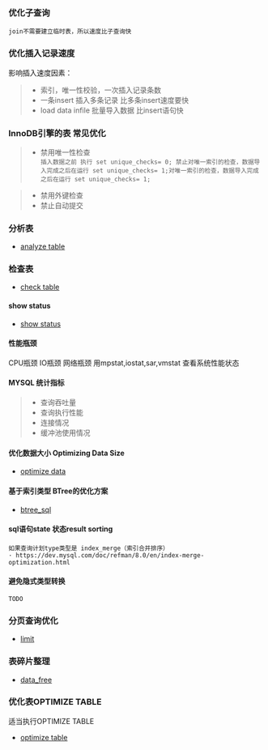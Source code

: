 ### 优化子查询
	join不需要建立临时表，所以速度比子查询快

### 优化插入记录速度
影响插入速度因素：
>* 索引，唯一性校验，一次插入记录条数
>* 一条insert 插入多条记录 比多条insert速度要快
>* load data infile 批量导入数据 比insert语句快
	
### InnoDB引擎的表 常见优化
>* 禁用唯一性检查	
`插入数据之前 执行 set unique_checks= 0;
禁止对唯一索引的检查，数据导入完成之后在运行 set unique_checks= 1;对唯一索引的检查，数据导入完成之后在运行 set unique_checks= 1;`

>* 禁用外键检查
>* 禁止自动提交

### 分析表
- [analyze table](analyze%20table.md)

### 检查表
- [check table](check%20table.md)

#### show status
- [show status](show%20status.md)

#### 性能瓶颈
CPU瓶颈
IO瓶颈
网络瓶颈
用mpstat,iostat,sar,vmstat 查看系统性能状态

#### MYSQL 统计指标
>* 查询吞吐量
>* 查询执行性能
>* 连接情况
>* 缓冲池使用情况

####    优化数据大小  Optimizing Data Size
- [optimize data](optimize%20data.md)

#### 基于索引类型 BTree的优化方案
- [btree_sql](btree_sql.md)

#### sql语句state 状态result sorting
```
如果查询计划type类型是 index_merge（索引合并排序）
· https://dev.mysql.com/doc/refman/8.0/en/index-merge-optimization.html
```
#### 避免隐式类型转换
```
TODO
```
### 分页查询优化
- [limit](limit.md)

### 表碎片整理
- [data_free](data_free.md)

### 优化表OPTIMIZE TABLE
适当执行OPTIMIZE TABLE
- [optimize table](optimize%20table.md)
